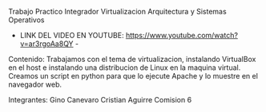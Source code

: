 Trabajo Practico Integrador Virtualizacion
Arquitectura y Sistemas Operativos

-  LINK DEL VIDEO EN YOUTUBE: https://www.youtube.com/watch?v=ar3rgoAa8QY  - 

Contenido: 
Trabajamos con el tema de virtualizacion, instalando VirtualBox en el host e instalando una distribucion de Linux en la maquina virtual.
Creamos un script en python para que lo ejecute Apache y lo muestre en el navegador web.

Integrantes:
Gino Canevaro
Cristian Aguirre
Comision 6
